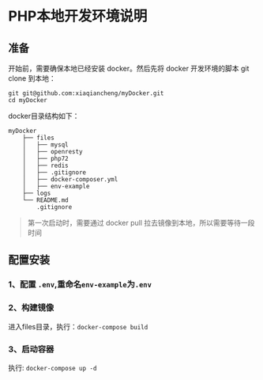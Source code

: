 # PHP本地开发环境说明

## 准备
开始前，需要确保本地已经安装 docker。然后先将 docker 开发环境的脚本 git clone 到本地：
```shell
git git@github.com:xiaqiancheng/myDocker.git
cd myDocker
```

docker目录结构如下：
```shell
myDocker
    ├── files
    │   ├── mysql
    │   ├── openresty
    │   ├── php72
    │   ├── redis
    │   ├── .gitignore
    │   ├── docker-composer.yml
    │   ├── env-example
    ├── logs
    └── README.md
        .gitignore
```

> 第一次启动时，需要通过 docker pull 拉去镜像到本地，所以需要等待一段时间

## 配置安装
### 1、配置 `.env`,重命名`env-example`为`.env`
### 2、构建镜像
进入files目录，执行：`docker-compose build`
### 3、启动容器
执行: `docker-compose up -d`
